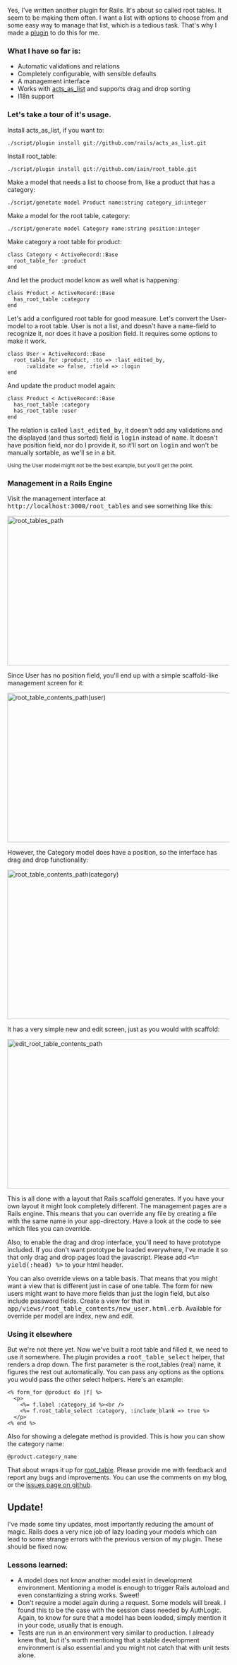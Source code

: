 Yes, I've written another plugin for Rails. It's about so called root tables. It seem to be making them often. I want a list with options to choose from and some easy way to manage that list, which is a tedious task. That's why I made a <a href="http://github.com/iain/root_table">plugin</a> to do this for me.

<h3>What I have so far is:</h3>

<ul>
<li>Automatic validations and relations</li>
<li>Completely configurable, with sensible defaults</li>
<li>A management interface</li>
<li>Works with <a href="http://github.com/rails/acts_as_list">acts_as_list</a> and supports drag and drop sorting</li>
<li>I18n support</li>
</ul>
<!--more-->
<h3>Let's take a tour of it's usage.</h3>

Install acts_as_list, if you want to:

    ./script/plugin install git://github.com/rails/acts_as_list.git

Install root_table:

    ./script/plugin install git://github.com/iain/root_table.git

Make a model that needs a list to choose from, like a product that has a category:

    ./script/genetate model Product name:string category_id:integer

Make a model for the root table, category:

    ./script/generate model Category name:string position:integer

Make category a root table for product:

    class Category < ActiveRecord::Base
      root_table_for :product
    end

And let the product model know as well what is happening:

    class Product < ActiveRecord::Base
      has_root_table :category
    end

Let's add a configured root table for good measure. Let's convert the User-model to a root table. User is not a list, and doesn't have a <tt>name</tt>-field to recognize it, nor does it have a position field. It requires some options to make it work.

    class User < ActiveRecord::Base
      root_table_for :product, :to => :last_edited_by,
          :validate => false, :field => :login
    end

And update the product model again:

    class Product < ActiveRecord::Base
      has_root_table :category
      has_root_table :user
    end

The relation is called <tt>last_edited_by</tt>, it doesn't add any validations and the displayed (and thus sorted) field is <tt>login</tt> instead of <tt>name</tt>. It doesn't have position field, nor do I provide it, so it'll sort on <tt>login</tt> and won't be manually sortable, as we'll se in a bit.

<small>Using the User model might not be the best example, but you'll get the point.</small>

<h3>Management in a Rails Engine</h3>

Visit the management interface at <tt>http://localhost:3000/root_tables</tt> and see something like this:

<img src="/root_tables_path.png" alt="root_tables_path" title="root_tables_path" width="508" height="339" class="alignnone size-full wp-image-478" />

Since User has no position field, you'll end up with a simple scaffold-like management screen for it:

<img src="/root_table_contents_pathuser.png" alt="root_table_contents_path(user)" title="root_table_contents_path(user)" width="508" height="339" class="alignnone size-full wp-image-479" />

However, the Category model does have a position, so the interface has drag and drop functionality:

<img src="/root_table_contents_pathcategory.png" alt="root_table_contents_path(category)" title="root_table_contents_path(category)" width="508" height="339" class="alignnone size-full wp-image-480" />

It has a very simple new and edit screen, just as you would with scaffold:

<img src="/edit_root_table_contents_path.png" alt="edit_root_table_contents_path" title="edit_root_table_contents_path" width="508" height="339" class="alignnone size-full wp-image-481" />

This is all done with a layout that Rails scaffold generates. If you have your own layout it might look completely different. The management pages are a Rails engine. This means that you can override any file by creating a file with the same name in your <tt>app</tt>-directory. Have a look at the code to see which files you can override.

Also, to enable the drag and drop interface, you'll need to have prototype included. If you don't want prototype be loaded everywhere, I've made it so that only drag and drop pages load the javascript. Please add <tt><%= yield(:head) %></tt> to your html header.

You can also override views on a table basis. That means that you might want a view that is different just in case of one table. The form for new users might want to have more fields than just the login field, but also include password fields. Create a view for that in <tt>app/views/root_table_contents/new_user.html.erb</tt>. Available for override per model are index, new and edit.

<h3>Using it elsewhere</h3>

But we're not there yet. Now we've built a root table and filled it, we need to use it somewhere. The plugin provides a <tt>root_table_select</tt> helper, that renders a drop down. The first parameter is the root_tables (real) name, it figures the rest out automatically. You can pass any options as the options you would pass the other select helpers. Here's an example:

    <% form_for @product do |f| %>
      <p>
        <%= f.label :category_id %><br />
        <%= f.root_table_select :category, :include_blank => true %>
      </p>
    <% end %>

Also for showing a delegate method is provided. This is how you can show the category name:

    @product.category_name

That about wraps it up for <a href="http://github.com/iain/root_table">root_table</a>. Please provide me with feedback and report any bugs and improvements. You can use the comments on my blog, or the <a href="http://github.com/iain/root_table/issues">issues page on github</a>.

<h2>Update!</h2>

I've made some tiny updates, most importantly reducing the amount of magic. Rails does a very nice job of lazy loading your models which can lead to some strange errors with the previous version of my plugin. These should be fixed now.

<h3>Lessons learned:</h3>

<ul>
<li>A model does not know another model exist in development environment. Mentioning a model is enough to trigger Rails autoload and even constantizing a string works. Sweet!</li>
<li>Don't require a model again during a request. Some models will break. I found this to be the case with the session class needed by AuthLogic. Again, to know for sure that a model has been loaded, simply mention it in your code, usually that is enough.</li>
<li>Tests are run in an environment very similar to production. I already knew that, but it's worth mentioning that a stable development environment is also essential and you might not catch that with unit tests alone.</li>
</ul>

